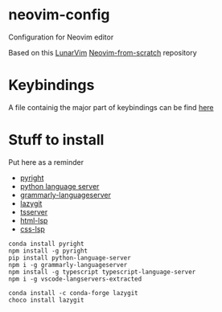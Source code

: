 # neovim-config
Configuration for Neovim editor

Based on this [LunarVim](https://github.com/LunarVim) [Neovim-from-scratch](https://github.com/LunarVim/Neovim-from-scratch) repository

# Keybindings
A file containig the major part of keybindings can be find [here](keybindings.md)

# Stuff to install
Put here as a reminder

* [pyright](https://github.com/microsoft/pyright)
* [python language server](https://github.com/python-lsp/python-lsp-server)
* [grammarly-languageserver](https://github.com/znck/grammarly)
* [lazygit](https://github.com/jesseduffield/lazygit)
* [tsserver](https://github.com/typescript-language-server/typescript-language-server)
* [html-lsp](https://github.com/hrsh7th/vscode-langservers-extracted)
* [css-lsp](https://github.com/hrsh7th/vscode-langservers-extracted)
```
conda install pyright
npm install -g pyright
pip install python-language-server
npm i -g grammarly-languageserver
npm install -g typescript typescript-language-server
npm i -g vscode-langservers-extracted

conda install -c conda-forge lazygit
choco install lazygit
```

[telescope-file-browser]:https://github.com/nvim-telescope/telescope-file-browser.nvim
[comments_plugin]:https://github.com/numToStr/Comment.nvim
